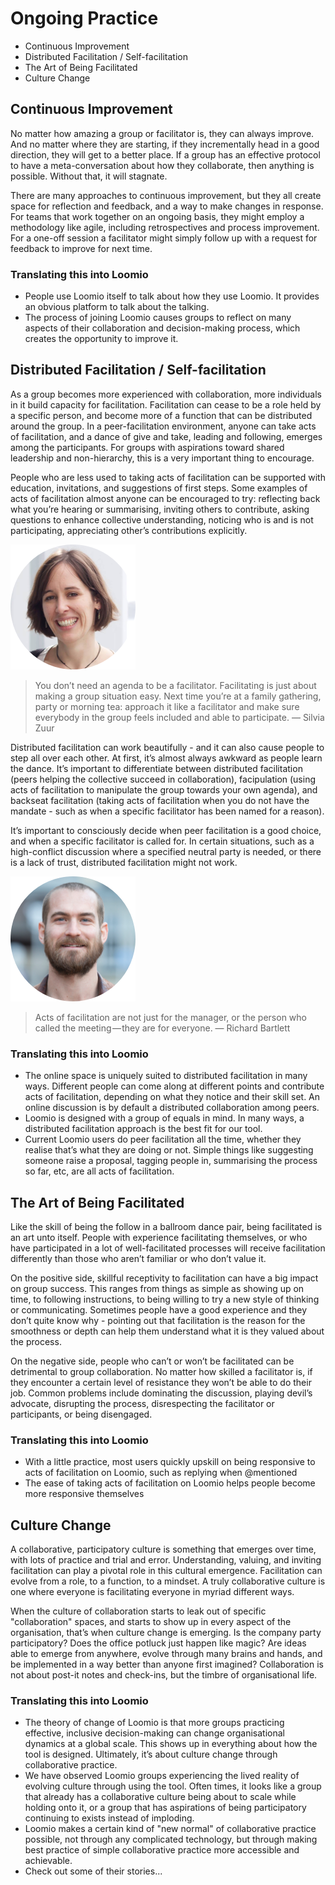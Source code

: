 # Ongoing Practice

* Continuous Improvement
* Distributed Facilitation / Self-facilitation
* The Art of Being Facilitated
* Culture Change


## Continuous Improvement

No matter how amazing a group or facilitator is, they can always improve. And no matter where they are starting, if they incrementally head in a good direction, they will get to a better place. If a group has an effective protocol to have a meta-conversation about how they collaborate, then anything is possible. Without that, it will stagnate.

There are many approaches to continuous improvement, but they all create space for reflection and feedback, and a way to make changes in response. For teams that work together on an ongoing basis, they might employ a methodology like agile, including retrospectives and process improvement. For a one-off session a facilitator might simply follow up with a request for feedback to improve for next time.

### Translating this into Loomio

* People use Loomio itself to talk about how they use Loomio. It provides an obvious platform to talk about the talking.
* The process of joining Loomio causes groups to reflect on many aspects of their collaboration and decision-making process, which creates the opportunity to improve it.


## Distributed Facilitation / Self-facilitation

As a group becomes more experienced with collaboration, more individuals in it build capacity for facilitation. Facilitation can cease to be a role held by a specific person, and become more of a function that can be distributed around the group. In a peer-facilitation environment, anyone can take acts of facilitation, and a dance of give and take, leading and following, emerges among the participants. For groups with aspirations toward shared leadership and non-hierarchy, this is a very important thing to encourage.

People who are less used to taking acts of facilitation can be supported with education, invitations, and suggestions of first steps. Some examples of acts of facilitation almost anyone can be encouraged to try: reflecting back what you’re hearing or summarising, inviting others to contribute, asking questions to enhance collective understanding, noticing who is and is not participating, appreciating other’s contributions explicitly.

<img src="img/silvia_200.png" class="img-right img-100px"/>

> You don’t need an agenda to be a facilitator. Facilitating is just about making a group situation easy. Next time you’re at a family gathering, party or morning tea: approach it like a facilitator and make sure everybody in the group feels included and able to participate. — Silvia Zuur

Distributed facilitation can work beautifully - and it can also cause people to step all over each other. At first, it’s almost always awkward as people learn the dance. It’s important to differentiate between distributed facilitation (peers helping the collective succeed in collaboration), facipulation (using acts of facilitation to manipulate the group towards your own agenda), and backseat facilitation (taking acts of facilitation when you do not have the mandate - such as when a specific facilitator has been named for a reason).

It’s important to consciously decide when peer facilitation is a good choice, and when a specific facilitator is called for. In certain situations, such as a high-conflict discussion where a specified neutral party is needed, or there is a lack of trust, distributed facilitation might not work.

<img src="img/rich_200.png" class="img-right img-100px"/>

> Acts of facilitation are not just for the manager, or the person who called the meeting — they are for everyone. — Richard Bartlett

### Translating this into Loomio

* The online space is uniquely suited to distributed facilitation in many ways. Different people can come along at different points and contribute acts of facilitation, depending on what they notice and their skill set. An online discussion is by default a distributed collaboration among peers.
* Loomio is designed with a group of equals in mind. In many ways, a distributed facilitation approach is the best fit for our tool.
* Current Loomio users do peer facilitation all the time, whether they realise that’s what they are doing or not. Simple things like suggesting someone raise a proposal, tagging people in, summarising the process so far, etc, are all acts of facilitation.


## The Art of Being Facilitated

Like the skill of being the follow in a ballroom dance pair, being facilitated is an art unto itself. People with experience facilitating themselves, or who have participated in a lot of well-facilitated processes will receive facilitation differently than those who aren’t familiar or who don’t value it.

On the positive side, skillful receptivity to facilitation can have a big impact on group success. This ranges from things as simple as showing up on time, to following instructions, to being willing to try a new style of thinking or communicating. Sometimes people have a good experience and they don’t quite know why - pointing out that facilitation is the reason for the smoothness or depth can help them understand what it is they valued about the process.

On the negative side, people who can’t or won’t be facilitated can be detrimental to group collaboration. No matter how skilled a facilitator is, if they encounter a certain level of resistance they won’t be able to do their job. Common problems include dominating the discussion, playing devil’s advocate, disrupting the process, disrespecting the facilitator or participants, or being disengaged.

### Translating this into Loomio

* With a little practice, most users quickly upskill on being responsive to acts of facilitation on Loomio, such as replying when @mentioned
* The ease of taking acts of facilitation on Loomio helps people become more responsive themselves


## Culture Change

A collaborative, participatory culture is something that emerges over time, with lots of practice and trial and error. Understanding, valuing, and inviting facilitation can play a pivotal role in this cultural emergence. Facilitation can evolve from a role, to a function, to a mindset. A truly collaborative culture is one where everyone is facilitating everyone in myriad different ways. 

When the culture of collaboration starts to leak out of specific "collaboration" spaces, and starts to show up in every aspect of the organisation, that’s when culture change is emerging. Is the company party participatory? Does the office potluck just happen like magic? Are ideas able to emerge from anywhere, evolve through many brains and hands, and be implemented in a way better than anyone first imagined? Collaboration is not about post-it notes and check-ins, but the timbre of organisational life.

### Translating this into Loomio

* The theory of change of Loomio is that more groups practicing effective, inclusive decision-making can change organisational dynamics at a global scale. This shows up in everything about how the tool is designed. Ultimately, it’s about culture change through collaborative practice.
* We have observed Loomio groups experiencing the lived reality of evolving culture through using the tool. Often times, it looks like a group that already has a collaborative culture being about to scale while holding onto it, or a group that has aspirations of being participatory continuing to exists instead of imploding.
* Loomio makes a certain kind of "new normal" of collaborative practice possible, not through any complicated technology, but through making best practice of simple collaborative practice more accessible and achievable.
* Check out some of their stories...